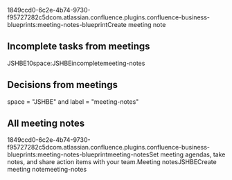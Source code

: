 1849ccd0-6c2e-4b74-9730-f95727282c5dcom.atlassian.confluence.plugins.confluence-business-blueprints:meeting-notes-blueprintCreate
meeting note

## Incomplete tasks from meetings

JSHBE10space:JSHBEincompletemeeting-notes

## Decisions from meetings

space = \"JSHBE\" and label = \"meeting-notes\"

## All meeting notes

1849ccd0-6c2e-4b74-9730-f95727282c5dcom.atlassian.confluence.plugins.confluence-business-blueprints:meeting-notes-blueprintmeeting-notesSet
meeting agendas, take notes, and share action items with your
team.Meeting notesJSHBECreate meeting notemeeting-notes
